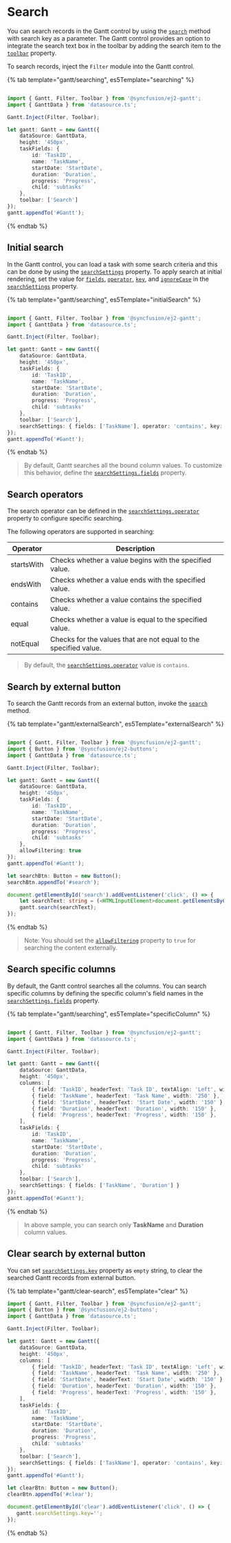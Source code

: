 # Search

You can search records in the Gantt control by using the [`search`](../api/gantt/#search) method with search key as a parameter. The Gantt control provides an option to integrate the search text box in the toolbar by adding the search item to the [`toolbar`](../api/gantt/#toolbar) property.

To search records, inject the `Filter` module into the Gantt control.

{% tab template="gantt/searching", es5Template="searching" %}

```typescript

import { Gantt, Filter, Toolbar } from '@syncfusion/ej2-gantt';
import { GanttData } from 'datasource.ts';

Gantt.Inject(Filter, Toolbar);

let gantt: Gantt = new Gantt({
    dataSource: GanttData,
    height: '450px',
    taskFields: {
        id: 'TaskID',
        name: 'TaskName',
        startDate: 'StartDate',
        duration: 'Duration',
        progress: 'Progress',
        child: 'subtasks'
    },
    toolbar: ['Search']
});
gantt.appendTo('#Gantt');

```

{% endtab %}

## Initial search

In the Gantt control, you can load a task with some search criteria and this can be done by using the [`searchSettings`](../api/gantt/searchSettings/) property.
To apply search at initial rendering, set the value for [`fields`](../api/gantt/searchSettings/#fields), [`operator`](../api/gantt/searchSettings/#operator), [`key`](../api/gantt/searchSettings/#key), and [`ignoreCase`](../api/gantt/searchSettings/#ignorecase) in the [`searchSettings`](../api/gantt/searchSettings/) property.

{% tab template="gantt/searching", es5Template="initialSearch" %}

```typescript

import { Gantt, Filter, Toolbar } from '@syncfusion/ej2-gantt';
import { GanttData } from 'datasource.ts';

Gantt.Inject(Filter, Toolbar);

let gantt: Gantt = new Gantt({
    dataSource: GanttData,
    height: '450px',
    taskFields: {
        id: 'TaskID',
        name: 'TaskName',
        startDate: 'StartDate',
        duration: 'Duration',
        progress: 'Progress',
        child: 'subtasks'
    },
    toolbar: ['Search'],
    searchSettings: { fields: ['TaskName'], operator: 'contains', key: 'List', ignoreCase: true }
});
gantt.appendTo('#Gantt');

```

{% endtab %}

> By default, Gantt searches all the bound column values. To customize this behavior, define the [`searchSettings.fields`](../api/gantt/searchSettings/#fields) property.

## Search operators

The search operator can be defined in the [`searchSettings.operator`](../api/gantt/searchSettings/#operator) property to configure specific searching.

The following operators are supported in searching:

Operator |Description
-----|-----
startsWith |Checks whether a value begins with the specified value.
endsWith |Checks whether a value ends with the specified value.
contains |Checks whether a value contains the specified value.
equal |Checks whether a value is equal to the specified value.
notEqual |Checks for the values that are not equal to the specified value.

> By default, the [`searchSettings.operator`](../api/gantt/searchSettings/#operator) value is `contains`.

## Search by external button

To search the Gantt records from an external button, invoke the [`search`](../api/gantt/#search) method.

{% tab template="gantt/externalSearch", es5Template="externalSearch" %}

```typescript

import { Gantt, Filter, Toolbar } from '@syncfusion/ej2-gantt';
import { Button } from '@syncfusion/ej2-buttons';
import { GanttData } from 'datasource.ts';

Gantt.Inject(Filter, Toolbar);

let gantt: Gantt = new Gantt({
    dataSource: GanttData,
    height: '450px',
    taskFields: {
        id: 'TaskID',
        name: 'TaskName',
        startDate: 'StartDate',
        duration: 'Duration',
        progress: 'Progress',
        child: 'subtasks'
    },
    allowFiltering: true
});
gantt.appendTo('#Gantt');

let searchBtn: Button = new Button();
searchBtn.appendTo('#search');

document.getElementById('search').addEventListener('click', () => {
    let searchText: string = (<HTMLInputElement>document.getElementsByClassName('searchtext')[0]).value;
    gantt.search(searchText);
});

```

{% endtab %}

>Note: You should set the [`allowFiltering`](../api/gantt/#allowfiltering) property to `true` for searching the content externally.

## Search specific columns

By default, the Gantt control searches all the columns. You can search specific columns by defining the specific column's field names in the [`searchSettings.fields`](../api/gantt/searchSettings/#fields) property.

{% tab template="gantt/searching", es5Template="specificColumn" %}

```typescript

import { Gantt, Filter, Toolbar } from '@syncfusion/ej2-gantt';
import { GanttData } from 'datasource.ts';

Gantt.Inject(Filter, Toolbar);

let gantt: Gantt = new Gantt({
    dataSource: GanttData,
    height: '450px',
    columns: [
        { field: 'TaskID', headerText: 'Task ID', textAlign: 'Left', width: '100' },
        { field: 'TaskName', headerText: 'Task Name', width: '250' },
        { field: 'StartDate', headerText: 'Start Date', width: '150' },
        { field: 'Duration', headerText: 'Duration', width: '150' },
        { field: 'Progress', headerText: 'Progress', width: '150' },
    ],
    taskFields: {
        id: 'TaskID',
        name: 'TaskName',
        startDate: 'StartDate',
        duration: 'Duration',
        progress: 'Progress',
        child: 'subtasks'
    },
    toolbar: ['Search'],
    searchSettings: { fields: ['TaskName', 'Duration'] }
});
gantt.appendTo('#Gantt');

```

{% endtab %}

> In above sample, you can search only **TaskName** and **Duration** column values.

## Clear search by external button

You can set [`searchSettings.key`](../api/gantt/searchSettings/#key) property as `empty` string, to clear the searched Gantt records from external button.

{% tab template="gantt/clear-search", es5Template="clear" %}

```typescript
import { Gantt, Filter, Toolbar } from '@syncfusion/ej2-gantt';
import { Button } from '@syncfusion/ej2-buttons';
import { GanttData } from 'datasource.ts';

Gantt.Inject(Filter, Toolbar);

let gantt: Gantt = new Gantt({
    dataSource: GanttData,
    height: '450px',
    columns: [
        { field: 'TaskID', headerText: 'Task ID', textAlign: 'Left', width: '100' },
        { field: 'TaskName', headerText: 'Task Name', width: '250' },
        { field: 'StartDate', headerText: 'Start Date', width: '150' },
        { field: 'Duration', headerText: 'Duration', width: '150' },
        { field: 'Progress', headerText: 'Progress', width: '150' },
    ],
    taskFields: {
        id: 'TaskID',
        name: 'TaskName',
        startDate: 'StartDate',
        duration: 'Duration',
        progress: 'Progress',
        child: 'subtasks'
    },
    toolbar: ['Search'],
    searchSettings: { fields: ['TaskName'], operator: 'contains', key: 'Perform', ignoreCase: true },
});
gantt.appendTo('#Gantt');

let clearBtn: Button = new Button();
clearBtn.appendTo('#clear');

document.getElementById('clear').addEventListener('click', () => {
   gantt.searchSettings.key='';
});

```

{% endtab %}